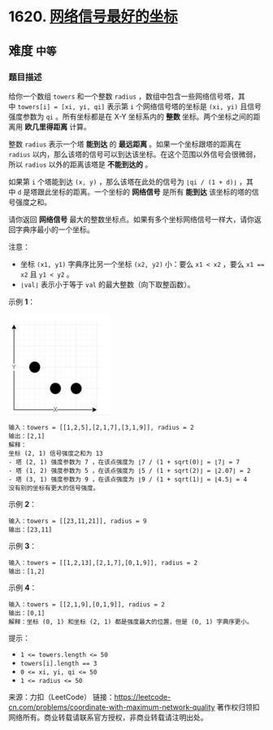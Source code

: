 # 1620. [网络信号最好的坐标](https://leetcode-cn.com/problems/coordinate-with-maximum-network-quality/)  
<font size=5> 难度 `中等` </font>
---

### 题目描述

给你一个数组 `towers` 和一个整数 `radius` ，数组中包含一些网络信号塔，其中 `towers[i] = [xi, yi, qi]` 表示第 `i` 个网络信号塔的坐标是 `(xi, yi)` 且信号强度参数为 `qi` 。所有坐标都是在
X-Y 坐标系内的 **整数** 坐标。两个坐标之间的距离用 **欧几里得距离** 计算。

整数 `radius` 表示一个塔 **能到达** 的 **最远距离** 。如果一个坐标跟塔的距离在 `radius` 以内，那么该塔的信号可以到达该坐标。在这个范围以外信号会很微弱，所以 `radius` 以外的距离该塔是 
**不能到达的** 。

如果第 `i` 个塔能到达 `(x, y)` ，那么该塔在此处的信号为 `⌊qi / (1 + d)⌋` ，其中 `d` 是塔跟此坐标的距离。一个坐标的 **网络信号** 是所有 **能到达** 该坐标的塔的信号强度之和。

请你返回 **网络信号** 最大的整数坐标点。如果有多个坐标网络信号一样大，请你返回字典序最小的一个坐标。

注意：

* 坐标 `(x1, y1)` 字典序比另一个坐标 `(x2, y2)` 小：要么 `x1 < x2` ，要么 `x1 == x2` 且 `y1 < y2` 。
* `⌊val⌋` 表示小于等于 `val` 的最大整数（向下取整函数）。
 

示例 **1**：

<img src="https://github.com/Mathstarry/Leetcode/blob/master/problems/1620_bestCoordinate/img/1620_pic.png" width = "200" height = "200" alt="" align=center />


```
输入：towers = [[1,2,5],[2,1,7],[3,1,9]], radius = 2
输出：[2,1]
解释：
坐标 (2, 1) 信号强度之和为 13
- 塔 (2, 1) 强度参数为 7 ，在该点强度为 ⌊7 / (1 + sqrt(0)⌋ = ⌊7⌋ = 7
- 塔 (1, 2) 强度参数为 5 ，在该点强度为 ⌊5 / (1 + sqrt(2)⌋ = ⌊2.07⌋ = 2
- 塔 (3, 1) 强度参数为 9 ，在该点强度为 ⌊9 / (1 + sqrt(1)⌋ = ⌊4.5⌋ = 4
没有别的坐标有更大的信号强度。
```
示例 **2**：
```
输入：towers = [[23,11,21]], radius = 9
输出：[23,11]
```
示例 **3**：
```
输入：towers = [[1,2,13],[2,1,7],[0,1,9]], radius = 2
输出：[1,2]
```
示例 **4**：
```
输入：towers = [[2,1,9],[0,1,9]], radius = 2
输出：[0,1]
解释：坐标 (0, 1) 和坐标 (2, 1) 都是强度最大的位置，但是 (0, 1) 字典序更小。
```

提示：

* `1 <= towers.length <= 50`
* `towers[i].length == 3`
* `0 <= xi, yi, qi <= 50`
* `1 <= radius <= 50`

来源：力扣（LeetCode）
链接：https://leetcode-cn.com/problems/coordinate-with-maximum-network-quality
著作权归领扣网络所有。商业转载请联系官方授权，非商业转载请注明出处。
